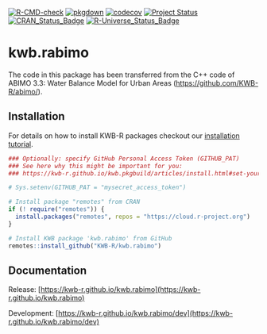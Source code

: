 [![R-CMD-check](https://github.com/KWB-R/kwb.rabimo/workflows/R-CMD-check/badge.svg)](https://github.com/KWB-R/kwb.rabimo/actions?query=workflow%3AR-CMD-check)
[![pkgdown](https://github.com/KWB-R/kwb.rabimo/workflows/pkgdown/badge.svg)](https://github.com/KWB-R/kwb.rabimo/actions?query=workflow%3Apkgdown)
[![codecov](https://codecov.io/github/KWB-R/kwb.rabimo/branch/main/graphs/badge.svg)](https://codecov.io/github/KWB-R/kwb.rabimo)
[![Project Status](https://img.shields.io/badge/lifecycle-experimental-orange.svg)](https://www.tidyverse.org/lifecycle/#experimental)
[![CRAN_Status_Badge](https://www.r-pkg.org/badges/version/kwb.rabimo)]()
[![R-Universe_Status_Badge](https://kwb-r.r-universe.dev/badges/kwb.rabimo)](https://kwb-r.r-universe.dev/)

# kwb.rabimo

The code in this package has been transferred from the C++
code of ABIMO 3.3: Water Balance Model for Urban Areas
(https://github.com/KWB-R/abimo/).

## Installation

For details on how to install KWB-R packages checkout our [installation tutorial](https://kwb-r.github.io/kwb.pkgbuild/articles/install.html).

```r
### Optionally: specify GitHub Personal Access Token (GITHUB_PAT)
### See here why this might be important for you:
### https://kwb-r.github.io/kwb.pkgbuild/articles/install.html#set-your-github_pat

# Sys.setenv(GITHUB_PAT = "mysecret_access_token")

# Install package "remotes" from CRAN
if (! require("remotes")) {
  install.packages("remotes", repos = "https://cloud.r-project.org")
}

# Install KWB package 'kwb.rabimo' from GitHub
remotes::install_github("KWB-R/kwb.rabimo")
```

## Documentation

Release: [https://kwb-r.github.io/kwb.rabimo](https://kwb-r.github.io/kwb.rabimo)

Development: [https://kwb-r.github.io/kwb.rabimo/dev](https://kwb-r.github.io/kwb.rabimo/dev)

